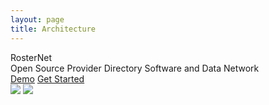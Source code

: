 ```yaml
---
layout: page
title: Architecture
---
```




  <div id="page-title">
    <span class="col-roster">Roster</span><span class="col-net">Net</span>
  </div>
  <div id="page-subtitle">Open Source Provider Directory Software and Data Network </div>
  <div id="header-btns">
    <a id="header-btn-left" class="btn" href="{{ site.baseurl }}/help">Demo</a>
    <a id="header-btn-right" class="btn" href="{{ site.baseurl }}/example">Get Started</a>
  </div>


  
  <div class="feature">
  
 
<img src="/jkylTest/img/RosterNet Architecturev1.0.svg" class="diagrom-img-sec">

<img src="/jkylTest/img/RosterNet Architecturev1.0_.svg" class="diagrom-img-sec">
 
  </div>
  
 
 

<br/>


